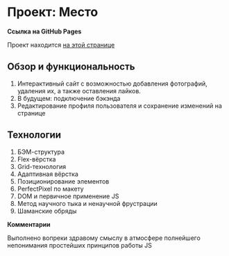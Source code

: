 # Проект: Место

**Ссылка на GitHub Pages**

Проект находится [на этой странице](https://sergei-zakh.github.io/mesto/)

## Обзор и функциональность 

1. Интерактивный сайт с возможностью добавления фотографий, удаления их, а также оставления лайков.
2. В будущем: подключение бэкэнда
3. Редактирование профиля пользователя и сохранение изменений на странице

## Технологии

1. БЭМ-структура
2. Flex-вёрстка
3. Grid-технология
4. Адаптивная вёрстка
5. Позиционирование элементов
6. PerfectPixel по макету
7. DOM и первичное применение JS 
8. Метод научного тыка и ненаучной фрустрации
9. Шаманские обряды



**Комментарии**

Выполнено вопреки здравому смыслу в атмосфере полнейшего непонимания простейших принципов работы JS
